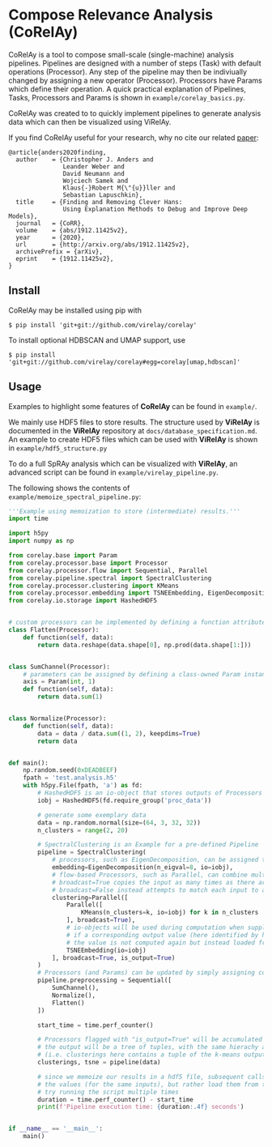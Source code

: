 # Compose Relevance Analysis (CoRelAy)

CoRelAy is a tool to compose small-scale (single-machine) analysis pipelines.
Pipelines are designed with a number of steps (Task) with default operations (Processor).
Any step of the pipeline may then be indiviually changed by assigning a new operator (Processor).
Processors have Params which define their operation.
A quick practical explanation of Pipelines, Tasks, Processors and Params is shown in `example/corelay_basics.py`.

CoRelAy was created to to quickly implement pipelines to generate analysis data
which can then be visualized using ViRelAy.

If you find CoRelAy useful for your research, why no cite our related [paper](https://arxiv.org/abs/1912.11425v2):
```
@article{anders2020finding,
  author    = {Christopher J. Anders and
               Leander Weber and
               David Neumann and
               Wojciech Samek and
               Klaus{-}Robert M{\"{u}}ller and
               Sebastian Lapuschkin},
  title     = {Finding and Removing Clever Hans:
               Using Explanation Methods to Debug and Improve Deep Models},
  journal   = {CoRR},
  volume    = {abs/1912.11425v2},
  year      = {2020},
  url       = {http://arxiv.org/abs/1912.11425v2},
  archivePrefix = {arXiv},
  eprint    = {1912.11425v2},
}
```

## Install

CoRelAy may be installed using pip with
```shell
$ pip install 'git+git://github.com/virelay/corelay'
```

To install optional HDBSCAN and UMAP support, use
```shell
$ pip install 'git+git://github.com/virelay/corelay#egg=corelay[umap,hdbscan]'
```

## Usage
Examples to highlight some features of **CoRelAy** can be found in `example/`.

We mainly use HDF5 files to store results. The structure used by **ViRelAy** is documented in the **ViRelAy**
repository at `docs/database_specification.md`. An example to create HDF5 files which can be used with **ViRelAy** is
shown in `example/hdf5_structure.py`

To do a full SpRAy analysis which can be visualized with **ViRelAy**, an advanced script can be found in
`example/virelay_pipeline.py`.

The following shows the contents of `example/memoize_spectral_pipeline.py`:

```python
'''Example using memoization to store (intermediate) results.'''
import time

import h5py
import numpy as np

from corelay.base import Param
from corelay.processor.base import Processor
from corelay.processor.flow import Sequential, Parallel
from corelay.pipeline.spectral import SpectralClustering
from corelay.processor.clustering import KMeans
from corelay.processor.embedding import TSNEEmbedding, EigenDecomposition
from corelay.io.storage import HashedHDF5


# custom processors can be implemented by defining a function attribute
class Flatten(Processor):
    def function(self, data):
        return data.reshape(data.shape[0], np.prod(data.shape[1:]))


class SumChannel(Processor):
    # parameters can be assigned by defining a class-owned Param instance
    axis = Param(int, 1)
    def function(self, data):
        return data.sum(1)


class Normalize(Processor):
    def function(self, data):
        data = data / data.sum((1, 2), keepdims=True)
        return data


def main():
    np.random.seed(0xDEADBEEF)
    fpath = 'test.analysis.h5'
    with h5py.File(fpath, 'a') as fd:
        # HashedHDF5 is an io-object that stores outputs of Processors based on hashes in hdf5
        iobj = HashedHDF5(fd.require_group('proc_data'))

        # generate some exemplary data
        data = np.random.normal(size=(64, 3, 32, 32))
        n_clusters = range(2, 20)

        # SpectralClustering is an Example for a pre-defined Pipeline
        pipeline = SpectralClustering(
            # processors, such as EigenDecomposition, can be assigned to pre-defined tasks
            embedding=EigenDecomposition(n_eigval=8, io=iobj),
            # flow-based Processors, such as Parallel, can combine multiple Processors
            # broadcast=True copies the input as many times as there are Processors
            # broadcast=False instead attempts to match each input to a Processor
            clustering=Parallel([
                Parallel([
                    KMeans(n_clusters=k, io=iobj) for k in n_clusters
                ], broadcast=True),
                # io-objects will be used during computation when supplied to Processors
                # if a corresponding output value (here identified by hashes) already exists,
                # the value is not computed again but instead loaded from the io object
                TSNEEmbedding(io=iobj)
            ], broadcast=True, is_output=True)
        )
        # Processors (and Params) can be updated by simply assigning corresponding attributes
        pipeline.preprocessing = Sequential([
            SumChannel(),
            Normalize(),
            Flatten()
        ])

        start_time = time.perf_counter()

        # Processors flagged with "is_output=True" will be accumulated in the output
        # the output will be a tree of tuples, with the same hierachy as the pipeline
        # (i.e. clusterings here contains a tuple of the k-means outputs)
        clusterings, tsne = pipeline(data)

        # since we memoize our results in a hdf5 file, subsequent calls will not compute
        # the values (for the same inputs), but rather load them from the hdf5 file
        # try running the script multiple times
        duration = time.perf_counter() - start_time
        print(f'Pipeline execution time: {duration:.4f} seconds')


if __name__ == '__main__':
    main()
```
